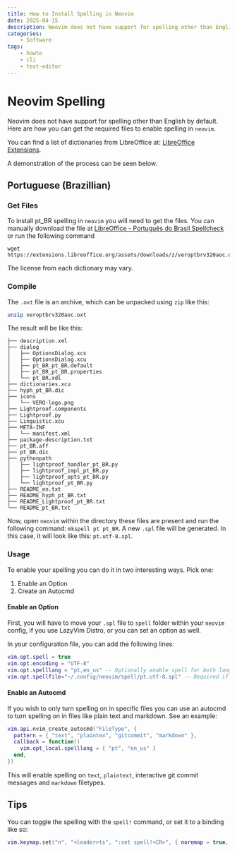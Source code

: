 ```yaml
---
title: How to Install Spelling in Neovim
date: 2025-04-15
description: Neovim does not have support for spelling other than English by default. Here are how you can get the required files to enable spelling in Neovim.
categories:
    - Software
tags:
    - howto
    - cli
    - text-editor
---
```


# Neovim Spelling

Neovim does not have support for spelling other than English by default. Here are how you can get the required files to enable spelling in `neovim`.

You can find a list of dictionaries from LibreOffice at: [LibreOffice Extensions](https://extensions.libreoffice.org/?q=Dictionary&action_doExtensionSearch=Search).

A demonstration of the process can be seen below.

## Portuguese (Brazillian)

### Get Files

To install pt_BR spelling in `neovim` you will need to get the files. You can manually download the file at [LibreOffice - Português do Brasil Spellcheck](https://extensions.libreoffice.org/pt-BR/extensions/show/vero-verificador-ortografico-e-hifenizador-em-portugues_gGKns9tJ) or run the following command

```shell
wget https://extensions.libreoffice.org/assets/downloads/z/veroptbrv320aoc.oxt
```

The license from each dictionary may vary.

### Compile

The `.oxt` file is an archive, which can be unpacked using `zip` like this:

```bash
unzip veroptbrv320aoc.oxt
```

The result will be like this:

```
├── description.xml
├── dialog
│   ├── OptionsDialog.xcs
│   ├── OptionsDialog.xcu
│   ├── pt_BR_pt_BR.default
│   ├── pt_BR_pt_BR.properties
│   └── pt_BR.xdl
├── dictionaries.xcu
├── hyph_pt_BR.dic
├── icons
│   └── VERO-logo.png
├── Lightproof.components
├── Lightproof.py
├── Linguistic.xcu
├── META-INF
│   └── manifest.xml
├── package-description.txt
├── pt_BR.aff
├── pt_BR.dic
├── pythonpath
│   ├── lightproof_handler_pt_BR.py
│   ├── lightproof_impl_pt_BR.py
│   ├── lightproof_opts_pt_BR.py
│   └── lightproof_pt_BR.py
├── README_en.txt
├── README_hyph_pt_BR.txt
├── README_Lightproof_pt_BR.txt
└── README_pt_BR.txt
```

Now, open `neovim` within the directory these files are present and run the following command: `mkspell pt pt_BR`. A new `.spl` file will be generated. In this case, it will look like this: `pt.utf-8.spl`.

### Usage

To enable your spelling you can do it in two interesting ways. Pick one:

1. Enable an Option
2. Create an Autocmd

#### Enable an Option

First, you will have to move your `.spl` file to `spell` folder within your `neovim` config, if you use LazyVim Distro, or you can set an option as well.

In your configuration file, you can add the following lines:

```lua
vim.opt.spell = true
vim.opt.encoding = "UTF-8"
vim.opt.spelllang = "pt,en_us" -- Optionally enable spell for both languages
vim.opt.spellfile="~/.config/neovim/spell/pt.utf-8.spl" -- Required if not using LazyVim
```

#### Enable an Autocmd

If you wish to only turn spelling on in specific files you can use an autocmd to turn spelling on in files like plain text and markdown. See an example:

```lua
vim.api.nvim_create_autocmd("FileType", {
  pattern = { "text", "plaintex", "gitcommit", "markdown" },
  callback = function()
    vim.opt_local.spelllang = { "pt", "en_us" }
  end,
})
```

This will enable spelling on `text`, `plaintext`, interactive git commit messages and `markdown` filetypes.

## Tips

You can toggle the spelling with the `spell!` command, or set it to a binding like so:

```lua
vim.keymap.set("n", "<leader>ts", ":set spell!<CR>", { noremap = true, silent = true, desc = "Toggle: [S]pell" })
```
